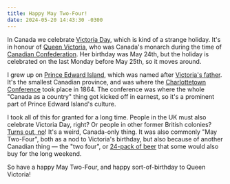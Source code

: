 ```yaml
---
title: Happy May Two-Four!
date: 2024-05-20 14:43:30 -0300
---
```


In Canada we celebrate [Victoria Day](https://en.wikipedia.org/wiki/Victoria_Day), which is kind of a strange holiday. It's in honour of [Queen Victoria](https://en.wikipedia.org/wiki/Queen_Victoria), who was Canada's monarch during the time of [Canadian Confederation](https://en.wikipedia.org/wiki/Canadian_Confederation). Her birthday was May 24th, but the holiday is celebrated on the last Monday before May 25th, so it moves around.

I grew up on [Prince Edward Island](https://en.wikipedia.org/wiki/Prince_Edward_Island), which was named after [Victoria's father](https://en.wikipedia.org/wiki/Prince_Edward,_Duke_of_Kent_and_Strathearn). It's the smallest Canadian province, and was where the [Charlottetown Conference](https://en.wikipedia.org/wiki/Charlottetown_Conference) took place in 1864. The conference was where the whole "Canada as a country" thing got kicked off in earnest, so it's a prominent part of Prince Edward Island's culture.

I took all of this for granted for a long time. People in the UK must also celebrate Victoria Day, right? Or people in other former British colonies? [Turns out, no](https://www.macleans.ca/news/canada/victoria-day-only-in-canada/)! It's a weird, Canada-only thing. It was also commonly "May Two-Four", both as a nod to Victoria's birthday, but also because of another Canadian thing — the "two four", or [24-pack of beer](https://www.mynslc.com/en/products/Beer/Lager/Pale%20Lager/1000397.aspx) that some would also buy for the long weekend.

So have a happy May Two-Four, and happy sort-of-birthday to Queen Victoria!
